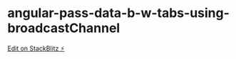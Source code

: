 # angular-pass-data-b-w-tabs-using-broadcastChannel

[Edit on StackBlitz ⚡️](https://stackblitz.com/edit/angular-ivy-e9fjph)